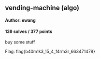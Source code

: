 ## vending-machine (algo)
#### Author: ewang
#### 139 solves / 377 points

buy some stuff

Flag: flag{b40m1k3_15_4_f4rm3r_663471478}

